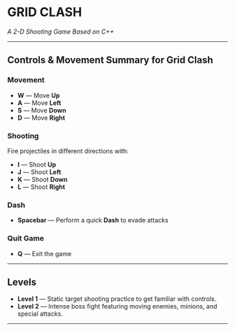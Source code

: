 # **GRID CLASH**

_A 2-D Shooting Game Based on C++_

---

## **Controls & Movement Summary for Grid Clash**

### Movement

- **W** — Move **Up**  
- **A** — Move **Left**  
- **S** — Move **Down**  
- **D** — Move **Right**

### Shooting

Fire projectiles in different directions with:

- **I** — Shoot **Up**  
- **J** — Shoot **Left**  
- **K** — Shoot **Down**  
- **L** — Shoot **Right**

### Dash

- **Spacebar** — Perform a quick **Dash** to evade attacks

### Quit Game

- **Q** — Exit the game

---

## **Levels**

- **Level 1** — Static target shooting practice to get familiar with controls.
- **Level 2** — Intense boss fight featuring moving enemies, minions, and special attacks.

---
